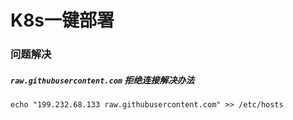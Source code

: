 # K8s一键部署



### 问题解决

##### `raw.githubusercontent.com` 拒绝连接解决办法

```shell
echo "199.232.68.133 raw.githubusercontent.com" >> /etc/hosts
```
